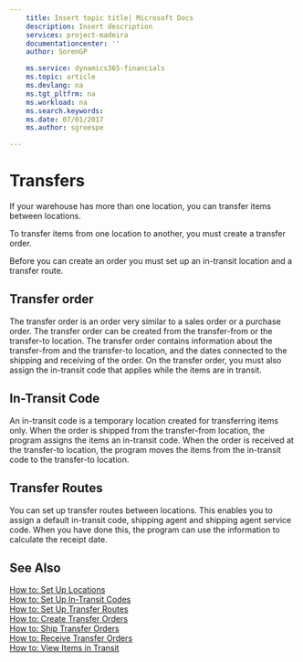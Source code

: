 ```yaml
---
    title: Insert topic title| Microsoft Docs
    description: Insert description
    services: project-madeira
    documentationcenter: ''
    author: SorenGP

    ms.service: dynamics365-financials
    ms.topic: article
    ms.devlang: na
    ms.tgt_pltfrm: na
    ms.workload: na
    ms.search.keywords:
    ms.date: 07/01/2017
    ms.author: sgroespe

---
```

# Transfers
If your warehouse has more than one location, you can transfer items between locations.  
  
 To transfer items from one location to another, you must create a transfer order.  
  
 Before you can create an order you must set up an in-transit location and a transfer route.  
  
## Transfer order  
 The transfer order is an order very similar to a sales order or a purchase order. The transfer order can be created from the transfer-from or the transfer-to location. The transfer order contains information about the transfer-from and the transfer-to location, and the dates connected to the shipping and receiving of the order. On the transfer order, you must also assign the in-transit code that applies while the items are in transit.  
  
## In-Transit Code  
 An in-transit code is a temporary location created for transferring items only. When the order is shipped from the transfer-from location, the program assigns the items an in-transit code. When the order is received at the transfer-to location, the program moves the items from the in-transit code to the transfer-to location.  
  
## Transfer Routes  
 You can set up transfer routes between locations. This enables you to assign a default in-transit code, shipping agent and shipping agent service code. When you have done this, the program can use the information to calculate the receipt date.  
  
## See Also  
 [How to: Set Up Locations](../how-to-set-up-locations.md)   
 [How to: Set Up In-Transit Codes](../how-to-set-up-in-transit-codes.md)   
 [How to: Set Up Transfer Routes](../how-to-set-up-transfer-routes.md)   
 [How to: Create Transfer Orders](../how-to-create-transfer-orders.md)   
 [How to: Ship Transfer Orders](../how-to-ship-transfer-orders.md)   
 [How to: Receive Transfer Orders](../how-to-receive-transfer-orders.md)   
 [How to: View Items in Transit](../how-to-view-items-in-transit.md)